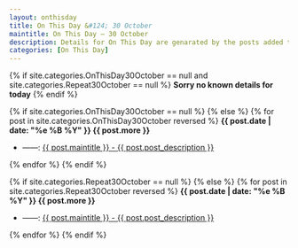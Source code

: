 ```yaml
---
layout: onthisday
title: On This Day &#124; 30 October
maintitle: On This Day — 30 October
description: Details for On This Day are genarated by the posts added to the website so the content is subject to changes/updates over time.
categories: [On This Day]
---
```


{% if site.categories.OnThisDay30October == null and site.categories.Repeat30October == null %}
<strong>Sorry no known details for today</strong>
{% endif %}

{% if site.categories.OnThisDay30October == null %}
{% else %}
{% for post in site.categories.OnThisDay30October reversed %}
<strong>{{ post.date | date: "%e %B %Y" }} {{ post.more }}</strong>
<ul>
<li> ——: <a href="{{ post.url }}">{{ post.maintitle }} - {{ post.post_description }}</a></li>
</ul>
{% endfor %}
{% endif %}

{% if site.categories.Repeat30October == null %}
{% else %}
{% for post in site.categories.Repeat30October reversed %}
<strong>{{ post.date | date: "%e %B %Y" }} {{ post.more }}</strong>
<ul>
<li> ——: <a href="{{ post.url }}">{{ post.maintitle }} - {{ post.post_description }}</a></li>
</ul>
{% endfor %}
{% endif %}
